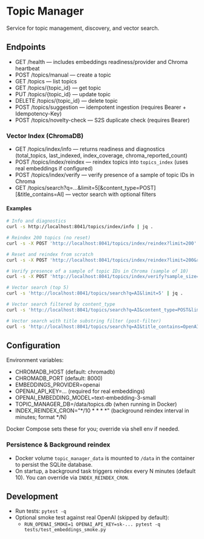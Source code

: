 # Topic Manager

Service for topic management, discovery, and vector search.

## Endpoints

- GET /health — includes embeddings readiness/provider and Chroma heartbeat
- POST /topics/manual — create a topic
- GET /topics — list topics
- GET /topics/{topic_id} — get topic
- PUT /topics/{topic_id} — update topic
- DELETE /topics/{topic_id} — delete topic
- POST /topics/suggestion — idempotent ingestion (requires Bearer + Idempotency-Key)
- POST /topics/novelty-check — S2S duplicate check (requires Bearer)

### Vector Index (ChromaDB)

- GET /topics/index/info — returns readiness and diagnostics (total_topics, last_indexed, index_coverage, chroma_reported_count)
- POST /topics/index/reindex — reindex topics into `topics_index` (uses real embeddings if configured)
- POST /topics/index/verify — verify presence of a sample of topic IDs in Chroma
- GET /topics/search?q=...&limit=5[&content_type=POST][&title_contains=AI] — vector search with optional filters

#### Examples

```bash
# Info and diagnostics
curl -s http://localhost:8041/topics/index/info | jq .

# Reindex 200 topics (no reset)
curl -s -X POST 'http://localhost:8041/topics/index/reindex?limit=200' | jq .

# Reset and reindex from scratch
curl -s -X POST 'http://localhost:8041/topics/index/reindex?limit=200&reset=true' | jq .

# Verify presence of a sample of topic IDs in Chroma (sample of 10)
curl -s -X POST 'http://localhost:8041/topics/index/verify?sample_size=10' | jq .

# Vector search (top 5)
curl -s 'http://localhost:8041/topics/search?q=AI&limit=5' | jq .

# Vector search filtered by content_type
curl -s 'http://localhost:8041/topics/search?q=AI&content_type=POST&limit=5' | jq .

# Vector search with title substring filter (post-filter)
curl -s 'http://localhost:8041/topics/search?q=AI&title_contains=OpenAI&limit=5' | jq .
```

## Configuration

Environment variables:

- CHROMADB_HOST (default: chromadb)
- CHROMADB_PORT (default: 8000)
- EMBEDDINGS_PROVIDER=openai
- OPENAI_API_KEY=... (required for real embeddings)
- OPENAI_EMBEDDING_MODEL=text-embedding-3-small
- TOPIC_MANAGER_DB=/data/topics.db (when running in Docker)
- INDEX_REINDEX_CRON="*/10 * * * *" (background reindex interval in minutes; format */N)

Docker Compose sets these for you; override via shell env if needed.

### Persistence & Background reindex

- Docker volume `topic_manager_data` is mounted to `/data` in the container to persist the SQLite database.
- On startup, a background task triggers reindex every N minutes (default 10). You can override via `INDEX_REINDEX_CRON`.

## Development

- Run tests: `pytest -q`
- Optional smoke test against real OpenAI (skipped by default):
  - `RUN_OPENAI_SMOKE=1 OPENAI_API_KEY=sk-... pytest -q tests/test_embeddings_smoke.py`
